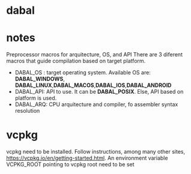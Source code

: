 # dabal


# notes
Preprocessor macros for arquitecture, OS, and API
There are 3 diferent macros that guide compilation based on target platform.
- DABAL_OS : target operating system. Available OS are: **DABAL_WINDOWS**, **DABAL_LINUX**,**DABAL_MACOS**,**DABAL_IOS**,**DABAL_ANDROID**
- DABAL_API: API to use. It can be **DABAL_POSIX**. Else, API based on platform is used.
- DABAL_ARQ: CPU arquitecture and compiler, fo assembler syntax resolution

# vcpkg
 vcpkg need to be installed. Follow instructions, among many other sites, https://vcpkg.io/en/getting-started.html. An environment variable VCPKG_ROOT pointing to vcpkg root
 need to be set
